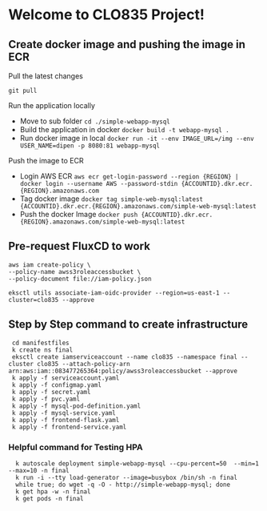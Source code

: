 
# Welcome to CLO835 Project!


## Create docker image and pushing the image in ECR

Pull the latest changes

    git pull

Run the application locally

- Move to sub folder `cd ./simple-webapp-mysql`
- Build the application in docker `docker build -t webapp-mysql .`
- Run docker image in local `docker run -it --env IMAGE_URL=/img --env USER_NAME=dipen -p 8080:81 webapp-mysql`

Push the image to ECR

- Login AWS ECR `aws ecr get-login-password --region {REGION} | docker login --username AWS --password-stdin {ACCOUNTID}.dkr.ecr.{REGION}.amazonaws.com`
- Tag docker image `docker tag simple-web-mysql:latest {ACCOUNTID}.dkr.ecr.{REGION}.amazonaws.com/simple-web-mysql:latest`
- Push the docker Image `docker push {ACCOUNTID}.dkr.ecr.{REGION}.amazonaws.com/simple-web-mysql:latest`

## Pre-request FluxCD to work 

    aws iam create-policy \
    --policy-name awss3roleaccessbucket \
    --policy-document file://iam-policy.json   

    eksctl utils associate-iam-oidc-provider --region=us-east-1 --cluster=clo835 --approve

## Step by Step command to create infrastructure 

     cd manifestfiles
     k create ns final
     eksctl create iamserviceaccount --name clo835 --namespace final --cluster clo835 --attach-policy-arn arn:aws:iam::083477265364:policy/awss3roleaccessbucket --approve
     k apply -f serviceaccount.yaml
     k apply -f configmap.yaml
     k apply -f secret.yaml
     k apply -f pvc.yaml 
     k apply -f mysql-pod-definition.yaml
     k apply -f mysql-service.yaml
     k apply -f frontend-flask.yaml
     k apply -f frontend-service.yaml


### Helpful command for Testing HPA 

  

      k autoscale deployment simple-webapp-mysql --cpu-percent=50  --min=1 --max=10 -n final
      k run -i --tty load-generator --image=busybox /bin/sh -n final
      while true; do wget -q -O - http://simple-webapp-mysql; done
      k get hpa -w -n final
      k get pods -n final
